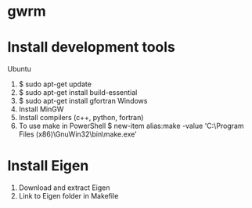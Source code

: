 # gwrm
# Install development tools 
Ubuntu
1. $ sudo apt-get update
2. $ sudo apt-get install build-essential
3. $ sudo apt-get install gfortran
Windows
1. Install MinGW
2. Install compilers (c++, python, fortran)
3. To use make in PowerShell
   $ new-item alias:make -value 'C:\Program Files (x86)\GnuWin32\bin\make.exe'

# Install Eigen
1. Download and extract Eigen
2. Link to Eigen folder in Makefile 
